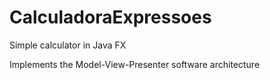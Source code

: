 # CalculadoraExpressoes
Simple calculator in Java FX

Implements the Model-View-Presenter software architecture
